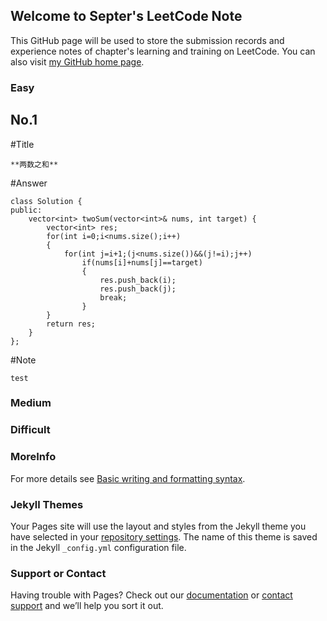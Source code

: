 ## Welcome to Septer's LeetCode Note

This GitHub page will be used to store the submission records and experience notes of chapter's learning and training on LeetCode. You can also visit [my GitHub home page](https://github.com/Septerxy).

### Easy

## No.1

#Title
```
**两数之和**
```
#Answer
```
class Solution {
public:
    vector<int> twoSum(vector<int>& nums, int target) {
        vector<int> res;
        for(int i=0;i<nums.size();i++)
        {
            for(int j=i+1;(j<nums.size())&&(j!=i);j++)
                if(nums[i]+nums[j]==target)
                {
                    res.push_back(i);
                    res.push_back(j);
                    break;
                }
        }
        return res;
    }
};
```
#Note
```
test
```

### Medium

### Difficult


### MoreInfo
For more details see [Basic writing and formatting syntax](https://docs.github.com/en/github/writing-on-github/getting-started-with-writing-and-formatting-on-github/basic-writing-and-formatting-syntax).

### Jekyll Themes

Your Pages site will use the layout and styles from the Jekyll theme you have selected in your [repository settings](https://github.com/Septerxy/LeetCode.github.io/settings/pages). The name of this theme is saved in the Jekyll `_config.yml` configuration file.

### Support or Contact

Having trouble with Pages? Check out our [documentation](https://docs.github.com/categories/github-pages-basics/) or [contact support](https://support.github.com/contact) and we’ll help you sort it out.
